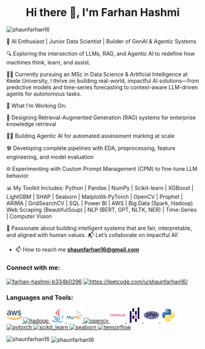<h1 align="center">Hi there 👋, I'm Farhan Hashmi</h1>
<p align="left"> <img src="https://komarev.com/ghpvc/?username=shaunfarhan16&label=Profile%20views&color=0e75b6&style=flat" alt="shaunfarhan16" /> </p>

🚀 AI Enthusiast | Junior Data Scientist | Builder of GenAI & Agentic Systems

🔍 Exploring the intersection of LLMs, RAG, and Agentic AI to redefine how machines think, learn, and assist.

👨‍💻 Currently pursuing an MSc in Data Science & Artificial Intelligence at Keele University, I thrive on building real-world, impactful AI solutions—from predictive models and time-series forecasting to context-aware LLM-driven agents for autonomous tasks.

🧠 What I’m Working On:

🔁 Designing Retrieval-Augmented Generation (RAG) systems for enterprise knowledge retrieval

🧑‍🏫 Building Agentic AI for automated assessment marking at scale

🛠️ Developing complete pipelines with EDA, preprocessing, feature engineering, and model evaluation

🌐 Experimenting with Custom Prompt Management (CPM) to fine-tune LLM behavior

📊 My Toolkit Includes:
Python | Pandas | NumPy | Scikit-learn | XGBoost | LightGBM | SHAP | Seaborn | Matplotlib
PyTorch | OpenCV | Prophet | ARIMA | GridSearchCV | SQL | Power BI | AWS | Big Data (Spark, Hadoop)
Web Scraping (BeautifulSoup) | NLP (BERT, GPT, NLTK, NER) | Time-Series | Computer Vision

🔗 Passionate about building intelligent systems that are fair, interpretable, and aligned with human values.
📬 Let’s collaborate on impactful AI!

- 📫 How to reach me **shaunfarhan16@gmail.com**

<h3 align="left">Connect with me:</h3>
<p align="left">
<a href="https://linkedin.com/in/farhan-hashmi-b334b0296" target="blank"><img align="center" src="https://raw.githubusercontent.com/rahuldkjain/github-profile-readme-generator/master/src/images/icons/Social/linked-in-alt.svg" alt="farhan-hashmi-b334b0296" height="30" width="40" /></a>
<a href="https://www.leetcode.com/https://leetcode.com/u/shaunfarhan16/" target="blank"><img align="center" src="https://raw.githubusercontent.com/rahuldkjain/github-profile-readme-generator/master/src/images/icons/Social/leet-code.svg" alt="https://leetcode.com/u/shaunfarhan16/" height="30" width="40" /></a>
</p>

<h3 align="left">Languages and Tools:</h3>
<p align="left"> <a href="https://aws.amazon.com" target="_blank" rel="noreferrer"> <img src="https://raw.githubusercontent.com/devicons/devicon/master/icons/amazonwebservices/amazonwebservices-original-wordmark.svg" alt="aws" width="40" height="40"/> </a> <a href="https://hadoop.apache.org/" target="_blank" rel="noreferrer"> <img src="https://www.vectorlogo.zone/logos/apache_hadoop/apache_hadoop-icon.svg" alt="hadoop" width="40" height="40"/> </a> <a href="https://www.java.com" target="_blank" rel="noreferrer"> <img src="https://raw.githubusercontent.com/devicons/devicon/master/icons/java/java-original.svg" alt="java" width="40" height="40"/> </a> <a href="https://www.mysql.com/" target="_blank" rel="noreferrer"> <img src="https://raw.githubusercontent.com/devicons/devicon/master/icons/mysql/mysql-original-wordmark.svg" alt="mysql" width="40" height="40"/> </a> <a href="https://opencv.org/" target="_blank" rel="noreferrer"> <img src="https://www.vectorlogo.zone/logos/opencv/opencv-icon.svg" alt="opencv" width="40" height="40"/> </a> <a href="https://www.oracle.com/" target="_blank" rel="noreferrer"> <img src="https://raw.githubusercontent.com/devicons/devicon/master/icons/oracle/oracle-original.svg" alt="oracle" width="40" height="40"/> </a> <a href="https://pandas.pydata.org/" target="_blank" rel="noreferrer"> <img src="https://raw.githubusercontent.com/devicons/devicon/2ae2a900d2f041da66e950e4d48052658d850630/icons/pandas/pandas-original.svg" alt="pandas" width="40" height="40"/> </a> <a href="https://www.php.net" target="_blank" rel="noreferrer"> <img src="https://raw.githubusercontent.com/devicons/devicon/master/icons/php/php-original.svg" alt="php" width="40" height="40"/> </a> <a href="https://www.python.org" target="_blank" rel="noreferrer"> <img src="https://raw.githubusercontent.com/devicons/devicon/master/icons/python/python-original.svg" alt="python" width="40" height="40"/> </a> <a href="https://pytorch.org/" target="_blank" rel="noreferrer"> <img src="https://www.vectorlogo.zone/logos/pytorch/pytorch-icon.svg" alt="pytorch" width="40" height="40"/> </a> <a href="https://scikit-learn.org/" target="_blank" rel="noreferrer"> <img src="https://upload.wikimedia.org/wikipedia/commons/0/05/Scikit_learn_logo_small.svg" alt="scikit_learn" width="40" height="40"/> </a> <a href="https://seaborn.pydata.org/" target="_blank" rel="noreferrer"> <img src="https://seaborn.pydata.org/_images/logo-mark-lightbg.svg" alt="seaborn" width="40" height="40"/> </a> <a href="https://www.tensorflow.org" target="_blank" rel="noreferrer"> <img src="https://www.vectorlogo.zone/logos/tensorflow/tensorflow-icon.svg" alt="tensorflow" width="40" height="40"/> </a> </p>

<p><img align="left" src="https://github-readme-stats.vercel.app/api/top-langs?username=shaunfarhan16&show_icons=true&locale=en&layout=compact" alt="shaunfarhan16" /></p>

<p>&nbsp;<img align="center" src="https://github-readme-stats.vercel.app/api?username=shaunfarhan16&show_icons=true&locale=en" alt="shaunfarhan16" /></p>


<!--
**Shaunfarhan16/Shaunfarhan16** is a ✨ _special_ ✨ repository because its `README.md` (this file) appears on your GitHub profile.

Here are some ideas to get you started:

- 🔭 I’m currently working on ...
- 🌱 I’m currently learning ...
- 👯 I’m looking to collaborate on ...
- 🤔 I’m looking for help with ...
- 💬 Ask me about ...
- 📫 How to reach me: ...
- 😄 Pronouns: ...
- ⚡ Fun fact: ...
-->
